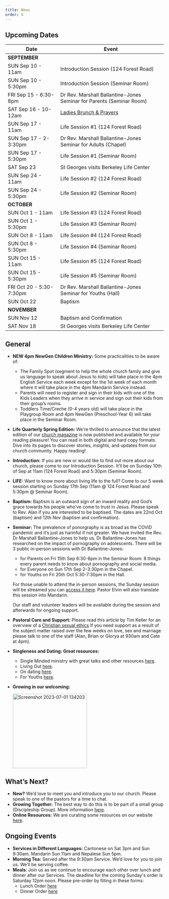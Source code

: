 ```yaml
---
title: News
order: 4
---
```


## Upcoming Dates

| Date | Event |
| ----- | ----- |
| **SEPTEMBER** | |
| SUN Sep 10 - 11am | Introduction Session (124 Forest Road) |
| SUN Sep 10 - 5:30pm | Introduction Session (Seminar Room) |
| FRI Sep 15 - 6:30-8pm | Dr Rev. Marshall Ballantine-Jones Seminar for Parents (Seminar Room) |
| SAT Sep 16 - 10-12am | [Ladies Brunch & Prayers](https://stgeorgeshurstville.org.au/ladies-brunch-prayers) |
| SUN Sep 17 - 11am | Life Session #1 (124 Forest Road) |
| SUN Sep 17 - 2-3:30pm | Dr Rev. Marshall Ballantine-Jones Seminar for Adults (Chapel) |
| SUN Sep 17 - 5:30pm | Life Session #1 (Seminar Room) |
| SAT Sep 23 | St Georges visits Berkeley Life Center |
| SUN Sep 24 - 11am | Life Session #2 (124 Forest Road) |
| SUN Sep 24 - 5:30pm | Life Session #2 (Seminar Room) |
| **OCTOBER** | |
| SUN Oct 1 - 11am | Life Session #3 (124 Forest Road) |
| SUN Oct 1 - 5:30pm | Life Session #3 (Seminar Room) |
| SUN Oct 8 - 11am | Life Session #4 (124 Forest Road) |
| SUN Oct 8 - 5:30pm | Life Session #4 (Seminar Room) |
| SUN Oct 15 - 11am | Life Session #5 (124 Forest Road) |
| SUN Oct 15 - 5:30pm | Life Session #5 (Seminar Room) |
| FRI Oct 20 - 5:30-7:30pm | Dr Rev. Marshall Ballantine-Jones Seminar for Youths (Hall) |
| SUN Oct 22 | Baptism |
| **NOVEMBER** | |
| SUN Nov 12 | Baptism and Confirmation |
| SAT Nov 18 | St Georges visits Berkeley Life Center |

## General

- **NEW 4pm NewGen Children Ministry:**
 Some practicalities to be aware of:
    - The Family Spot (segment to help the whole church family and give us language to speak about Jesus to kids) will take place in the 4pm English Service each week except for the 1st week of each month where it will take place in the 4pm Mandarin Service instead.
    - Parents will need to register and sign in their kids with one of the Kids Leaders when they arrive in service and sign out their kids from their group’s rooms.
    - Toddlers Time/Creche (0-4 years old) will take place in the Playgroup Room and 4pm NewGen (Preschool-Year 6) will take place in the Seminar Room.
- **Life Quarterly Spring Edition:**  We're thrilled to announce that the latest edition of our [church magazine](https://stgeorgeshurstville.org.au/life) is now published and available for your reading pleasure! You can read in both digital and hard copy formats. Dive into its pages to discover stories, insights, and updates from our church community. Happy reading!

- **Introduction:** If you are new or would like to find out more about our church, please come to our Introduction Session. It’ll be on Sunday 10th of Sep at 11am (124 Forest Road) and 5:30pm (Seminar Room).  

- **LIFE:** Want to know more about living life to the full? Come to our 5 week session starting on Sunday 17th Sep (11am @ 124 Forest Road and 5:30pm @ Seminar Room).  

- **Baptism:** Baptism is an outward sign of an inward reality and God’s grace towards his people who’ve come to trust in Jesus. Please speak to Rev. Alan if you are interested to be baptised. The dates are 22nd Oct (baptism) and 12th Nov (baptism and confirmation). 

- **Seminar:** The prevalence of ponorgraphy is as broad as the COVID pandemic and it’s just as harmful if not greater. We have invited the Rev. Dr Marshall Ballantine-Jones to help us. Dr Ballantine-Jones has researched on the impact of pornography on adolescents. There will be 3 public in-person sessions with Dr  Ballantine-Jones:
  - for Parents on Fri 15th Sep 6:30-8pm in the Seminar Room: 8 things every parent needs to know about pornography and social media. 
  - for Everyone on Sun 17th Sep 2-3:30pm in the Chapel.
  - for Youths on Fri 20th Oct 5:30-7:30pm in the Hall.

  For those unable to attend the in-person sessions, the Sunday session will be streamed you can [access it here](https://stgeorgeshurstville.org.au/seminar). Pastor Elvin will also translate this session into Mandarin. 
 
  Our staff and volunteer leaders will be available during the session and afterwards for ongoing support. 

- **Pastoral Care and Support:** Please read this article by Tim Keller for an overview of a [Christian sexual ethics](https://www.christ2rculture.com/resources/Ministry-Blog/The-Gospel-and-Sex-by-Tim-Keller.pdf) 
If you need support as a result of the subject matter raised over the few weeks on love, sex and marriage please talk to one of the staff (Alan, Brian or Glorya at 930am and Cate at 4pm). 

- **Singleness and Dating: Great resources:**
  - Single Minded ministry with great talks and other resources [here](https://www.singleminded.community/). 
  - Living Out [here](https://www.livingout.org/).  
  - On dating [here](https://ccl.moore.edu.au/resources/podcast-episode-069/). 
  - For Youths [here](https://youthworksmedia.net/products/teen-sex-by-the-book).




- **Growing in our welcoming:**

  <img width="236" alt="Screenshot 2023-07-01 134203" src="https://github.com/stgeorgeshurstville/bulletin/assets/119166299/b540ac1c-0ba4-481e-90a5-5464939f7e4c">


## What’s Next?
- **New?** We’d love to meet you and introduce you to our church. Please speak to one of the pastors for a time to chat. 
- **Growing Together:** The best way to do this is to be part of a small group (Discipleship Group). More information [here](https://stgeorgeshurstville.org.au/discipleship-groups).
- **Online Resources:** We are curating some resources on our website [here](https://stgeorgeshurstville.org.au/lets-talk-about-christianity).  

## Ongoing Events
- **Services in Different Languages:** Cantonese on Sat 3pm and Sun 9:30am, Mandarin Sun 11am and Nepalese Sun 5pm. 
- **Morning Tea:**  Served after the 9:30am Service. We’d love for you to join us. We’ll be serving coffee.
- **Meals**: Join us as we continue to encourage each other over lunch and dinner after our Services. The deadline for the coming Sunday's order is Saturday 12pm noon. Please pre-order by filling in these forms:
   - Lunch Order [here](https://tinyurl.com/sunlunches)
   - Dinner Order [here](https://tinyurl.com/sundinners)


